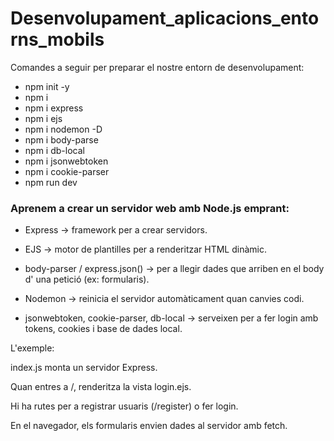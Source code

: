 # Desenvolupament_aplicacions_entorns_mobils

Comandes a seguir per preparar el nostre entorn de desenvolupament:
- npm init -y 
- npm i 
- npm i express 
- npm i ejs 
- npm i nodemon -D 
- npm i body-parse 
- npm i db-local 
- npm i jsonwebtoken 
- npm i cookie-parser 
- npm run dev

### Aprenem a crear un servidor web amb Node.js emprant:

- Express → framework per a crear servidors.

- EJS → motor de plantilles per a renderitzar HTML dinàmic.

- body-parser / express.json() → per a llegir dades que arriben en el body d' una petició (ex: formularis).

- Nodemon → reinicia el servidor automàticament quan canvies codi.

- jsonwebtoken, cookie-parser, db-local → serveixen per a fer login amb tokens, cookies i base de dades local.


L'exemple:

index.js monta un servidor Express.

Quan entres a /, renderitza la vista login.ejs.

Hi ha rutes per a registrar usuaris (/register) o fer login.

En el navegador, els formularis envien dades al servidor amb fetch.